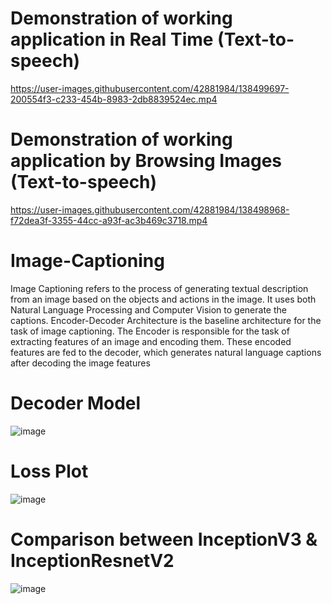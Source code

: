# Demonstration of working application in Real Time (Text-to-speech) 
https://user-images.githubusercontent.com/42881984/138499697-200554f3-c233-454b-8983-2db8839524ec.mp4

# Demonstration of working application by Browsing Images (Text-to-speech) 
https://user-images.githubusercontent.com/42881984/138498968-f72dea3f-3355-44cc-a93f-ac3b469c3718.mp4

# Image-Captioning
Image Captioning refers to the process of generating textual description from an image based on the objects and actions in the image. It uses both Natural Language Processing and Computer Vision to generate the captions.
Encoder-Decoder Architecture is the baseline architecture for the task of image captioning. The Encoder is responsible for the task of extracting features of an image and encoding them.
These encoded features are fed to the decoder, which generates natural language captions after decoding the image features
# Decoder Model
![image](https://user-images.githubusercontent.com/42881984/138498245-4aa1ac30-8fe4-4162-8fb3-89e67170acf0.png)

# Loss Plot
![image](https://user-images.githubusercontent.com/42881984/138498356-cfd635ff-fe9e-416a-80de-66f24b401199.png)

# Comparison between InceptionV3 & InceptionResnetV2 
![image](https://user-images.githubusercontent.com/42881984/138498438-3410cb7e-c5b6-484c-9938-3d51dad86a31.png)

